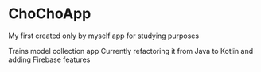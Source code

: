 # ChoChoApp
My first created only by myself app for studying purposes

Trains model collection app
Currently refactoring it from Java to Kotlin and adding Firebase features
